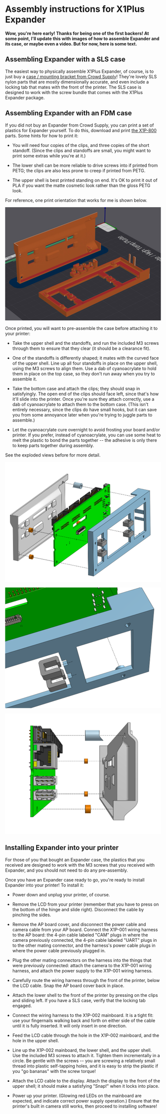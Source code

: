 # Assembly instructions for X1Plus Expander

**Wow, you're here early!  Thanks for being one of the first backers!  At some
point, I'll update this with images of how to assemble Expander and its
case, or maybe even a video.  But for now, here is some text.**

## Assembling Expander with a SLS case

The easiest way to physically assemble X1Plus Expander, of course, is to
just buy a [case / mounting bracket from Crowd
Supply](https://www.crowdsupply.com/accelerated-tech/x1plus-expander)!  They're lovely SLS
nylon parts that are mostly dimensionally accurate, and even include a
locking tab that mates with the front of the printer.  The SLS case is
designed to work with the screw bundle that comes with the X1Plus Expander
package.

## Assembling Expander with an FDM case

If you did not buy an Expander from Crowd Supply, you can print a set of
plastics for Expander yourself.  To do this, download and print [the X1P-800](../x1p-800/FDM)
parts.  Some hints for how to print it:

  * You will need four copies of the clips, and three copies of the short standoff.  (Since the clips and standoffs are small, you might want to print some extras while you're at it.)

  * The lower shell can be more reliable to drive screws into if printed from PETG; the clips are also less prone to creep if printed from PETG. 

  * The upper shell is best printed standing on end.  It's OK to print it out of PLA if you want the matte cosmetic look rather than the gloss PETG look.

For reference, one print orientation that works for me is shown below.

![An example print orientation of X1P-800 parts, with the lower shell standing on end.](img/x1p-800-fdm-print-orientation.jpg)

Once printed, you will want to pre-assemble the case before attaching it to your printer:

  * Take the upper shell and the standoffs, and run the included M3 screws through them to ensure that they clear (it should be a clearance fit).

  * One of the standoffs is differently shaped; it mates with the curved face of the upper shell.  Line up all four standoffs in place on the upper shell, using the M3 screws to align them.  Use a dab of cyanoacrylate to hold them in place on the top case, so they don't run away when you try to assemble it.

  * Take the bottom case and attach the clips; they should snap in satisfyingly.  The open end of the clips should face left, since that's how it'll slide into the printer.  Once you're sure they attach correctly, use a dab of cyanoacrylate to attach them to the bottom case.  (This isn't entirely necessary, since the clips do have small hooks, but it can save you from some annoyance later when you're trying to juggle parts to assemble.)

  * Let the cyanoacrylate cure overnight to avoid frosting your board and/or printer.  If you prefer, instead of cyanoacrylate, you can use some heat to melt the plastic to bond the parts together -- the adhesive is only there to keep parts together during assembly.

See the exploded views before for more detail.

![A full assembly explosion of X1P-800.](img/x1p-800-exploded-view-1.png)

![Detail of clip installation direction.](img/x1p-800-exploded-view-2.png)

![Detail of standoffs.](img/x1p-800-exploded-view-3.png)

## Installing Expander into your printer

For those of you that bought an Expander case, the plastics that you
received are designed to work with the M3 screws that you received with
Expander, and you should not need to do any pre-assembly.

Once you have an Expander case ready to go, you're ready to install Expander into your printer!  To install it:

  * Power down and unplug your printer, of course.

  * Remove the LCD from your printer (remember that you have to press on the bottom of the hinge and slide right).  Disconnect the cable by pinching the sides.

  * Remove the AP board cover, and disconnect the power cable and camera cable from your AP board.  Connect the X1P-001 wiring harness to the AP board: the 4-pin cable labeled "CAM" plugs in where the camera previously connected, the 4-pin cable labeled "UART" plugs in to the other mating connector, and the harness's power cable plugs in where the power cable previously plugged in.

  * Plug the other mating connectors on the harness into the things that were previously connected: attach the camera to the X1P-001 wiring harness, and attach the power supply to the X1P-001 wiring harness.

  * Carefully route the wiring harness through the front of the printer, below the LCD cable.  Snap the AP board cover back in place.

  * Attach the lower shell to the front of the printer by pressing on the clips and sliding left.  If you have a SLS case, verify that the locking tab engaged.

  * Connect the wiring harness to the X1P-002 mainboard.  It is a tight fit: use your fingernails walking back and forth on either side of the cable until it is fully inserted.  It will only insert in one direction.

  * Feed the LCD cable through the hole in the X1P-002 mainboard, and the hole in the upper shell.

  * Line up the X1P-002 mainboard, the lower shell, and the upper shell.  Use the included M3 screws to attach it.  Tighten them incrementally in a circle.  Be gentle with the screws -- you are screwing a relatively small thread into plastic self-tapping holes, and it is easy to strip the plastic if you "go bananas" with the screw torque!

  * Attach the LCD cable to the display.  Attach the display to the front of the upper shell; it should make a satisfying "Snap!" when it locks into place.

  * Power up your printer.  (Glowing red LEDs on the mainboard are expected, and indicate correct power supply operation.)  Ensure that the printer's built in camera still works, then proceed to installing software!
